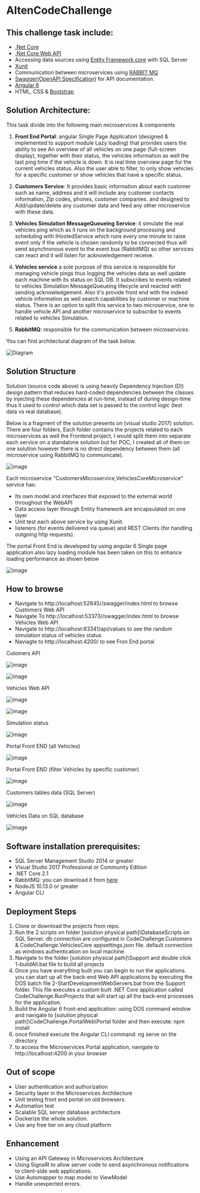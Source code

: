 # AltenCodeChallenge

## This challenge task include:
- [.Net Core](https://docs.microsoft.com/en-us/dotnet/core/) 
- [.Net Core Web API](https://docs.microsoft.com/en-us/aspnet/core/web-api/?view=aspnetcore-2.2)
- Accessing data sources using [Entity Framework core](https://docs.microsoft.com/en-us/ef/core/get-started/netcore/) with SQL Server
- [Xunit](https://xunit.net/)
- Communication between microservices using [RABBIT MQ](https://www.rabbitmq.com/)
- [Swagger(OpenAPI Specification)](https://docs.microsoft.com/en-us/aspnet/core/tutorials/web-api-help-pages-using-swagger?view=aspnetcore-2.2) for API documentation.
- [Angular 6](https://angular.io/)
- HTML, CSS & [Bootstrap](https://getbootstrap.com/docs/4.3/getting-started/introduction/)

## Solution Architecture:
This task divide into the following main microservices & components
1. **Front End Portal**: angular Single Page Application (designed & implemented to support module Lazy loading) that provides users the ability to see An overview of all vehicles on one page (full-screen display), together with their status, the vehicles information as well the last ping time if the vehicle is down. It is real time overview page for the current vehicles status. Also the user able to filter, to only show vehicles for a specific customer or show vehicles that have a specific status.

2. **Customers Service**: It provides basic information about each customer such as name, address and it will include any customer contacts information, Zip codes, phones, customer companies. and designed to Add/update/delete any customer data and feed any other microservice with these data.   

3. **Vehicles Simulation MessageQueueing Service**: it simulate the real vehicles ping which as it runs on the background processing and scheduling with IHostedService which runs every one minute to raise event only if the vehicle is chosen randomly to be connected thus will send asynchronous event to the event bus (RabbitMQ) so other services can react and it will listen for acknowledgement receive.   

4. **Vehicles service** a sole purpose of this service is responsible for managing vehicle pings thus logging the vehicles data as well update each machine with its status on SQL DB. It subscribes to events related to vehicles Simulation MessageQueueing lifecycle and reacted with sending acknowledgement.
Also it's provide front end with the indeed vehicle information as well search capabilities by customer or machine status. There is an option to split this service to two microservice, one to handle vehicle API and another microservice to subscribe to events related to vehicles Simulation.

5. **RabbitMQ**: responsible for the communication between microservices.

You can find architectural diagram of the task below.

![Diagram ](https://user-images.githubusercontent.com/30432856/57286173-03ffd480-70b5-11e9-9ec7-6cdd454f5afb.png)


## Solution Structure
Solution (source code above) is using heavily Dependency Injection (DI) design pattern that reduces hard-coded dependencies between the classes by injecting these dependencies at run-time, instead of during design-time thus it used to control which data set is passed to the control logic (test data vs real database).

Below is a fragment of the solution presents on (visual studio 2017) solution.  There are four folders, Each folder contains the projects related to each microservices as well the Frontend project, I would split them into separate each service on a standalone solution but for POC, I created all of them on one solution however there is no direct dependency between them (all microservice using RabbitMQ to communicate).  


![image](https://user-images.githubusercontent.com/30432856/57258133-c753bf00-705b-11e9-8808-2161c40cdde3.png)



Each microservice "CustomersMicroservice,VehiclesCoreMicroservice" service has:  
- Its own model and interfaces that exposed to the external world throughout the WebAPI
- Data access layer through Entity framework are encapsulated on one layer
- Unit test each above service by using Xunit.
- listeners (for events delivered via queue) and REST Clients (for handling outgoing http requests).

The portal Front End is developed by using angular 6 Single page application also lazy loading module has been taken on this to enhance loading performance as shown below 

![image](https://user-images.githubusercontent.com/30432856/57258961-41854300-705e-11e9-9fd7-146862d5af7e.png)


## How to browse 
- Navigate to http://localhost:52845//swagger/index.html to browse Customers Web API
- Navigate To http://localhost:53373//swagger/index.html to browse Vehicles Web API
- Navigate to http://localhost:63341/api/values to see the random simulation status of vehicles status
- Naviagte to http://localhost:4200/ to see Fron End portal


Cutomers API

![image](https://user-images.githubusercontent.com/30432856/57304224-3b837680-70df-11e9-8254-368bfd2e90c1.png)

![image](https://user-images.githubusercontent.com/30432856/57304797-45f24000-70e0-11e9-930c-a14bd28fbc62.png)

Vehicles Web API

![image](https://user-images.githubusercontent.com/30432856/57304884-63270e80-70e0-11e9-8e53-8a34b6e7861e.png)

![image](https://user-images.githubusercontent.com/30432856/57304951-85b92780-70e0-11e9-8db2-281b968dcd0e.png)

Simulation status

![image](https://user-images.githubusercontent.com/30432856/57306033-5b686980-70e2-11e9-9161-bce1da0d860c.png)


Portal Front END (all Vehicles)

![image](https://user-images.githubusercontent.com/30432856/57305453-679ff700-70e1-11e9-9271-3c1aeeb2ed23.png)

Portal Front END (filter Vehicles by specific customer)

![image](https://user-images.githubusercontent.com/30432856/57305533-88684c80-70e1-11e9-8f08-3e4a92f2518c.png)


Customers tables data (SQL Server)

![image](https://user-images.githubusercontent.com/30432856/57306124-8eaaf880-70e2-11e9-8522-c7deb65a7d78.png)



Vehicles Data on SQL database

![image](https://user-images.githubusercontent.com/30432856/57306256-ce71e000-70e2-11e9-83c4-184427b9c348.png)

## Software installation prerequisites:
- SQL Server Management Studio 2014 or greater
- Visual Studio 2017 Professional or Community Edition
- .NET Core 2.1 
- RabbitMQ: you can download it from [here](https://www.rabbitmq.com/install-windows.html)
- NodeJS 10.13.0 or greater
- Angular CLI

## Deployment Steps
1. Clone or download the projects from repo.
2. Run the 2 scripts on folder [solution physical path]\DatabaseScripts on SQL Server. db connection are configured in CodeChallenge.Customers & CodeChallenge.VehiclesCore appsettings.json file. default connection as windows authentication on local machine.
3. Navigate to the folder [solution physical path]\Support and double click 1-buildAll.bat file to build all projects 
4. Once you have everything built you can begin to run the applications.  you can start up all the back-end Web API applications by executing the DOS batch file 2-StartDevelopmentWebServers.bat from the Support folder. This file executes a custom built .NET Core application called CodeChallenge.RunProjects that will start up all the back-end processes for the  application. 
5. Build the Angular 6 front-end application: using DOS command window and navigate to [solution physical path]\CodeChallenge.PortalWeb\Portal folder and then execute: npm install
6. once finished execute the Angular CLI command: ng serve on the directory
7. to access the Microservices Portal application, navigate to http://localhost:4200 in your browser

## Out of scope
- User authentication and authorization
- Security layer in the Microservices Architecture
- Unit testing front end portal on old browsers.
- Automation test
- Scalable SQL server database architecture
- Dockerize the whole solution.
- Use any free tier on any cloud platform 

## Enhancement
- Using an API Gateway in Microservices Architecture
- Using SignalR to allow server code to send asynchronous notifications to client-side web applications.
- Use Automapper to map model to ViewModel
- Handle unexpected errors.


